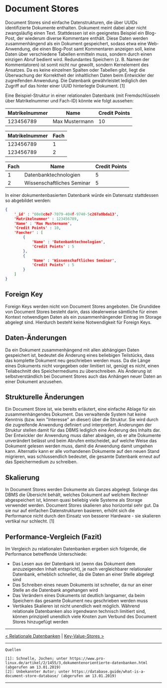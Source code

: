 # Document Stores

Document Stores sind einfache Datenstrukturen, die über UUIDs identifizierte Dokumente enthalten. Dokument meint dabei aber nicht zwangsläufig einen Text. Stattdessen ist ein geeignetes Beispiel ein Blog-Post, der wiederum diverse Kommentare enthält. Diese Daten werden zusammenhängend als ein Dokument gespeichert, sodass etwa eine Web-Anwendung, die einen Blog-Post samt Kommentaren anzeigen soll, keine Daten über verschiedene Tabellen ermitteln muss, sondern durch einen einzigen Abruf bedient wird. Redundantes Speichern (z. B. Namen der Kommentatoren) ist somit nicht nur gewollt, sondern Kernelement des Ansatzes. Da es keine einzelnen Spalten oder Tabellen gibt, liegt die Überwachung der Korrektheit der inhaltlichen Daten beim Entwickler der zugreifenden Anwendung. Die Datenbank gewährleistet lediglich den Zugriff auf das hinter einer UUID hinterlegte Dokument. [1]

Eine Beispiel-Struktur in einer relationalen Datenbank (mit Fremdschlüsseln über Matrikelnummer und Fach-ID) könnte wie folgt aussehen:

| Matrikelnummer | Name           | Credit Points |
| -------------- | -------------- | ------------- |
| 123456789      | Max Mustermann | 10            |

| Matrikelnummer | Fach |
| -------------- | ---- |
| 123456789      | 1    |
| 123456789      | 2    |

| Fach | Name                       | Credit Points |
| ---- | -------------------------- | ------------- |
| 1    | Datenbanktechnologien      | 5             |
| 2    | Wissenschaftliches Seminar | 5             |

In einer dokumentenbasierten Datenbank würde ein Datensatz stattdessen so abgebildet werden:

```json
{
    '_id' : '60e8c8e7-7079-404f-9740-5c267a8bda13',
    'Matrikelnummer' : 123456789,
    'Name' : 'Max Mustermann',
    'Credit Points' : 10,
    'Faecher' : [
        {
            'Name' : 'Datenbanktechnologien',
            'Credit Points' : 5
        },
        {
            'Name' : 'Wissenschaftliches Seminar',
            'Credit Points' : 5
        }
    ]
}
```



## Foreign Key

Foreign Keys werden nicht von Document Stores angeboten. Die Grundidee von Document Stores besteht darin, dass idealerweise sämtliche für einen Kontext notwendigen Daten als ein zusammenhängender Eintrag im Storage abgelegt sind. Hierdurch besteht keine Notwendigkeit für Foreign Keys.



## Daten-Änderungen

Da ein Dokument zusammenhängend mit allen abhängigen Daten gespeichert ist, bedeutet die Änderung eines beliebigen Teilstücks, dass das komplette Dokument neu geschrieben werden muss. Da die Länge eines Dokuments nicht vorgegeben oder limitiert ist, genügt es nicht, einen Teilabschnitt des Speichermediums zu überschreiben. Als Änderung ist selbstverständlich bei Document Stores auch das Anhängen neuer Daten an einer Dokument anzusehen.



## Strukturelle Änderungen

Ein Document Store ist, wie bereits erläutert, eine einfache Ablage für ein zusammenhängendes Dokument. Das verwaltende System hat keine Kenntnis (bzw. kein "Interesse" an dieser) über die Struktur. Sie wird durch die zugreifende Anwendung definiert und interpretiert. Änderungen der Struktur stellen damit für das DBMS lediglich eine Änderung des Inhalts dar. Der Entwickler der Anwendung muss daher abwägen, ob er alte Dokumente unverändert belässt und beim Abrufen entscheidet, auf welche Weise das Dokument gelesen werden muss, damit die Anwendung damit umgehen kann. Alternativ kann er alle vorhandenen Dokumente auf den neuen Stand migrieren, was schlussendlich bedeutet, die gesamte Datenbank erneut auf das Speichermedium zu schreiben.



## Skalierung

In Document Stores werden Dokumente als Ganzes abgelegt. Solange das DBMS die Übersicht behält, welches Dokument auf welchem Rechner abgespeichert ist, können quasi beliebig viele Systeme als Storage verwendet werden. Document Stores skalieren also horizontal sehr gut. Da sie nur auf einfachen Datenstrukturen basieren, erhöht sich die Performance nicht durch den Einsatz von besserer Hardware - sie skalieren vertikal nur schlecht. [1]



## Performance-Vergleich (Fazit)

Im Vergleich zu relationalen Datenbanken ergeben sich folgende, die Performance betreffende Unterschiede:



* Das Lesen aus der Datenbank ist (wenn das Dokument dem anzuzeigenden Inhalt entspricht), je nach vergleichbarer relationaler Datenbank, erheblich schneller, da die Daten an einer Stelle abgelegt sind
* Das Schreiben eines neuen Dokuments ist schneller, da nur an einer Stelle an die Datenbank angehangen wird
* Das Verändern eines Dokuments ist deutlich langsamer, da beim Speichern das gesamte Dokument neu geschrieben werden muss
* Vertikales Skalieren ist nicht unendlich weit möglich. Während relationale Datenbanken also irgendwann technisch limitiert sind, können prinzipiell unendlich viele Knoten zum Verbund des Document Stores hinzugefügt werden



------

[< Relationale Datenbanken](Relationale_Datenbanken.md) | [Key-Value-Stores >](Key-Value-Stores.md)

***

```
Quellen

[1]: Schnelle, Jochen; unter https://www.pro-linux.de/artikel/2/1455/3,dokumentenorientierte-datenbanken.html (abgerufen am 13.01.2019)
[2]: Unbekannter Autor; unter https://database.guide/what-is-a-document-store-database/ (abgerufen am 13.01.2019)
```

***

